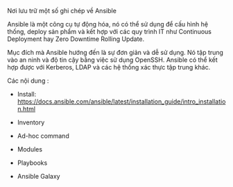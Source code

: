 Nơi lưu trữ một số ghi chép về Ansible


Ansible là một công cụ tự động hóa, nó có thể sử dụng để cấu hình hệ thống, deploy sản phẩm và kết hợp với các quy trình IT như Continuous Deployment hay Zero Downtime Rolling Update.

Mục đích mà Ansible hướng đến là sự đơn giản và dễ sử dụng. Nó tập trung vào an ninh và độ tin cậy bằng việc sử dụng OpenSSH. Ansible có thể kết hợp được với Kerberos, LDAP và các hệ thống xác thực tập trung khác.

Các nội dung :

- Install: https://docs.ansible.com/ansible/latest/installation_guide/intro_installation.html
- Inventory
- Ad-hoc command
- Modules
- Playbooks 

- Ansible Galaxy 
